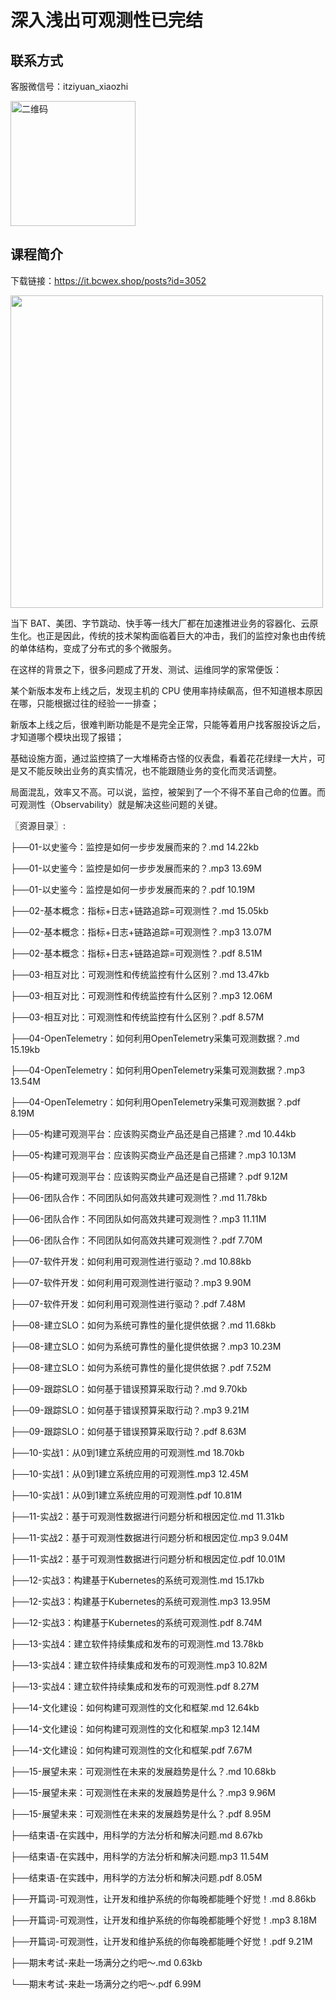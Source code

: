 # 深入浅出可观测性已完结

## 联系方式

客服微信号：itziyuan_xiaozhi

<img src="https://ziyuanyun.oss-cn-guangzhou.aliyuncs.com/common/20240614073449/666b82192834a.jpg" width="200" height="200" alt="二维码">

## 课程简介

下载链接：https://it.bcwex.shop/posts?id=3052

<img src="https://ziyuanyun.oss-cn-guangzhou.aliyuncs.com/yun/20240515184938/66449342a34e7.jpg" width="500" alt="">

  

 当下 BAT、美团、字节跳动、快手等一线大厂都在加速推进业务的容器化、云原生化。也正是因此，传统的技术架构面临着巨大的冲击，我们的监控对象也由传统的单体结构，变成了分布式的多个微服务。

 在这样的背景之下，很多问题成了开发、测试、运维同学的家常便饭：

 某个新版本发布上线之后，发现主机的 CPU 使用率持续飙高，但不知道根本原因在哪，只能根据过往的经验一一排查；

 新版本上线之后，很难判断功能是不是完全正常，只能等着用户找客服投诉之后，才知道哪个模块出现了报错；

 基础设施方面，通过监控搞了一大堆稀奇古怪的仪表盘，看着花花绿绿一大片，可是又不能反映出业务的真实情况，也不能跟随业务的变化而灵活调整。

 局面混乱，效率又不高。可以说，监控，被架到了一个不得不革自己命的位置。而可观测性（Observability）就是解决这些问题的关键。

 〖资源目录〗:

 ├──01-以史鉴今：监控是如何一步步发展而来的？.md 14.22kb

 ├──01-以史鉴今：监控是如何一步步发展而来的？.mp3 13.69M

 ├──01-以史鉴今：监控是如何一步步发展而来的？.pdf 10.19M

 ├──02-基本概念：指标+日志+链路追踪=可观测性？.md 15.05kb

 ├──02-基本概念：指标+日志+链路追踪=可观测性？.mp3 13.07M

 ├──02-基本概念：指标+日志+链路追踪=可观测性？.pdf 8.51M

 ├──03-相互对比：可观测性和传统监控有什么区别？.md 13.47kb

 ├──03-相互对比：可观测性和传统监控有什么区别？.mp3 12.06M

 ├──03-相互对比：可观测性和传统监控有什么区别？.pdf 8.57M

 ├──04-OpenTelemetry：如何利用OpenTelemetry采集可观测数据？.md 15.19kb

 ├──04-OpenTelemetry：如何利用OpenTelemetry采集可观测数据？.mp3 13.54M

 ├──04-OpenTelemetry：如何利用OpenTelemetry采集可观测数据？.pdf 8.19M

 ├──05-构建可观测平台：应该购买商业产品还是自己搭建？.md 10.44kb

 ├──05-构建可观测平台：应该购买商业产品还是自己搭建？.mp3 10.13M

 ├──05-构建可观测平台：应该购买商业产品还是自己搭建？.pdf 9.12M

 ├──06-团队合作：不同团队如何高效共建可观测性？.md 11.78kb

 ├──06-团队合作：不同团队如何高效共建可观测性？.mp3 11.11M

 ├──06-团队合作：不同团队如何高效共建可观测性？.pdf 7.70M

 ├──07-软件开发：如何利用可观测性进行驱动？.md 10.88kb

 ├──07-软件开发：如何利用可观测性进行驱动？.mp3 9.90M

 ├──07-软件开发：如何利用可观测性进行驱动？.pdf 7.48M

 ├──08-建立SLO：如何为系统可靠性的量化提供依据？.md 11.68kb

 ├──08-建立SLO：如何为系统可靠性的量化提供依据？.mp3 10.23M

 ├──08-建立SLO：如何为系统可靠性的量化提供依据？.pdf 7.52M

 ├──09-跟踪SLO：如何基于错误预算采取行动？.md 9.70kb

 ├──09-跟踪SLO：如何基于错误预算采取行动？.mp3 9.21M

 ├──09-跟踪SLO：如何基于错误预算采取行动？.pdf 8.63M

 ├──10-实战1：从0到1建立系统应用的可观测性.md 18.70kb

 ├──10-实战1：从0到1建立系统应用的可观测性.mp3 12.45M

 ├──10-实战1：从0到1建立系统应用的可观测性.pdf 10.81M

 ├──11-实战2：基于可观测性数据进行问题分析和根因定位.md 11.31kb

 ├──11-实战2：基于可观测性数据进行问题分析和根因定位.mp3 9.04M

 ├──11-实战2：基于可观测性数据进行问题分析和根因定位.pdf 10.01M

 ├──12-实战3：构建基于Kubernetes的系统可观测性.md 15.17kb

 ├──12-实战3：构建基于Kubernetes的系统可观测性.mp3 13.95M

 ├──12-实战3：构建基于Kubernetes的系统可观测性.pdf 8.74M

 ├──13-实战4：建立软件持续集成和发布的可观测性.md 13.78kb

 ├──13-实战4：建立软件持续集成和发布的可观测性.mp3 10.82M

 ├──13-实战4：建立软件持续集成和发布的可观测性.pdf 8.27M

 ├──14-文化建设：如何构建可观测性的文化和框架.md 12.64kb

 ├──14-文化建设：如何构建可观测性的文化和框架.mp3 12.14M

 ├──14-文化建设：如何构建可观测性的文化和框架.pdf 7.67M

 ├──15-展望未来：可观测性在未来的发展趋势是什么？.md 10.68kb

 ├──15-展望未来：可观测性在未来的发展趋势是什么？.mp3 9.96M

 ├──15-展望未来：可观测性在未来的发展趋势是什么？.pdf 8.95M

 ├──结束语-在实践中，用科学的方法分析和解决问题.md 8.67kb

 ├──结束语-在实践中，用科学的方法分析和解决问题.mp3 11.54M

 ├──结束语-在实践中，用科学的方法分析和解决问题.pdf 8.05M

 ├──开篇词-可观测性，让开发和维护系统的你每晚都能睡个好觉！.md 8.86kb

 ├──开篇词-可观测性，让开发和维护系统的你每晚都能睡个好觉！.mp3 8.18M

 ├──开篇词-可观测性，让开发和维护系统的你每晚都能睡个好觉！.pdf 9.21M

 ├──期末考试-来赴一场满分之约吧～.md 0.63kb

 └──期末考试-来赴一场满分之约吧～.pdf 6.99M

  